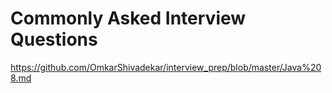 # Commonly Asked Interview Questions

https://github.com/OmkarShivadekar/interview_prep/blob/master/Java%208.md
